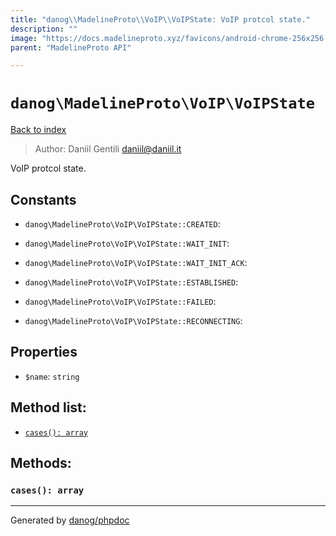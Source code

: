```yaml
---
title: "danog\\MadelineProto\\VoIP\\VoIPState: VoIP protcol state."
description: ""
image: "https://docs.madelineproto.xyz/favicons/android-chrome-256x256.png"
parent: "MadelineProto API"

---
```

# `danog\MadelineProto\VoIP\VoIPState`
[Back to index](../../../index.html)

> Author: Daniil Gentili <daniil@daniil.it>  
  

VoIP protcol state.  




## Constants
* `danog\MadelineProto\VoIP\VoIPState::CREATED`: 

* `danog\MadelineProto\VoIP\VoIPState::WAIT_INIT`: 

* `danog\MadelineProto\VoIP\VoIPState::WAIT_INIT_ACK`: 

* `danog\MadelineProto\VoIP\VoIPState::ESTABLISHED`: 

* `danog\MadelineProto\VoIP\VoIPState::FAILED`: 

* `danog\MadelineProto\VoIP\VoIPState::RECONNECTING`: 

## Properties
* `$name`: `string` 

## Method list:
* [`cases(): array`](#cases-array)

## Methods:
### `cases(): array`





---
Generated by [danog/phpdoc](https://phpdoc.daniil.it)
